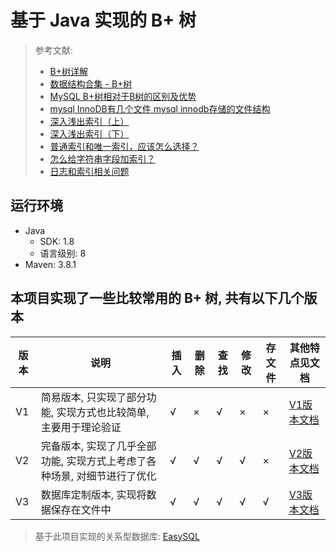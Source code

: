 # 基于 Java 实现的 B+ 树
> 参考文献:
> - [B+树详解](https://ivanzz1001.github.io/records/post/data-structure/2018/06/16/ds-bplustree)
> - [数据结构合集 - B+树](https://www.bilibili.com/video/BV1bs421u7pY/)
> - [MySQL B+树相对于B树的区别及优势](https://juejin.cn/post/7117516433386373133)
> - [mysql InnoDB有几个文件 mysql innodb存储的文件结构](https://blog.51cto.com/u_16099267/9567953)
> - [深入浅出索引（上）](https://time.geekbang.org/column/article/69236)
> - [深入浅出索引（下）](https://time.geekbang.org/column/article/69636)
> - [普通索引和唯一索引，应该怎么选择？](https://time.geekbang.org/column/article/70848)
> - [怎么给字符串字段加索引？](https://time.geekbang.org/column/article/71492)
> - [日志和索引相关问题](https://time.geekbang.org/column/article/73161)

## 运行环境
- Java
    - SDK: 1.8
    - 语言级别: 8
- Maven: 3.8.1

## 本项目实现了一些比较常用的 B+ 树, 共有以下几个版本

| 版本  | 说明                                      | 插入  | 删除  | 查找  | 修改  | 存文件 | 其他特点见文档                     |
| --- | --------------------------------------- | --- | --- | --- | --- | --- |-----------------------------|
| V1  | 简易版本, 只实现了部分功能, 实现方式也比较简单, 主要用于理论验证     | √   | ×   | √   | ×   | ×   | [V1版本文档](docs/README.V1.md) |
| V2  | 完备版本, 实现了几乎全部功能, 实现方式上考虑了各种场景, 对细节进行了优化 | √   | √   | √   | √   | ×   | [V2版本文档](docs/README.V2.md) |
| V3  | 数据库定制版本, 实现将数据保存在文件中                    | √   | √   | √   | √   | √   | [V3版本文档](docs/README.V3.md) |

> 基于此项目实现的关系型数据库: [EasySQL](https://github.com/wwkk-y/EasySQL)